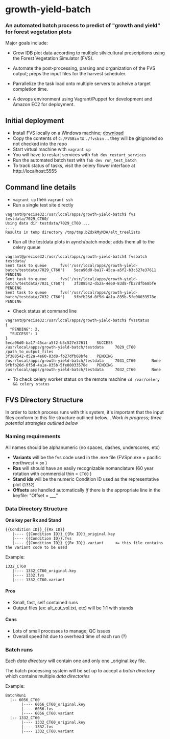 # growth-yield-batch

### An automated batch process to predict of "growth and yield" for forest vegetation plots

Major goals include:

* Grow IDB plot data according to multiple silvicultural prescriptions using the Forest Vegetation Simulator (FVS).

* Automate the post-processing, parsing and organization of the FVS output; preps the input files for the harvest scheduler.

* Parrallelize the task load onto multiple servers to acheive a target completion time.

* A devops environment using Vagrant/Puppet for development and Amazon EC2 for deployment.





## Initial deployment

* Install FVS locally on a Windows machine; [download](http://www.fs.fed.us/fmsc/fvs/software/complete.shtml)
* Copy the contents of `C:/FVSBin` to `./fvsbin` ... they will be gitignored so not checked into the repo
* Start virtual machine with `vagrant up`
* You will have to restart services with `fab dev restart_services`
* Run the automated batch test with `fab dev run_test_batch`
* To track status of tasks, visit the celery flower interface at http://localhost:5555

## Command line details 

* `vagrant up` then `vagrant ssh`
* Run a single test site directly

```
vagrant@precise32:/usr/local/apps/growth-yield-batch$ fvs testdata/7029_CT60/
Using data dir testdata/7029_CT60 ...
....
Results in temp directory /tmp/tmp.bZdxkMyM3A/alt_treelists
```

* Run all the testdata plots in aynch/batch mode; adds them all to the celery queue

```
vagrant@precise32:/usr/local/apps/growth-yield-batch$ fvsbatch testdata/
Sent task to queue      fvs('/usr/local/apps/growth-yield-batch/testdata/7029_CT60')    5eca96d0-ba17-45ca-a5f2-b3c527e37611    PENDING
Sent task to queue      fvs('/usr/local/apps/growth-yield-batch/testdata/7031_CT60')    3f388542-d52a-4e60-83d8-fb27dfb68bfe    PENDING
Sent task to queue      fvs('/usr/local/apps/growth-yield-batch/testdata/7032_CT60')    9fbfb26d-0f5d-4a1a-835b-5fe08033578e    PENDING
```

* Check status at command line

```
vagrant@precise32:/usr/local/apps/growth-yield-batch$ fvsstatus
{
  "PENDING": 2,
  "SUCCESS": 1
}
5eca96d0-ba17-45ca-a5f2-b3c527e37611    SUCCESS /usr/local/apps/growth-yield-batch/testdata     7029_CT60       /path_to_output_files
3f388542-d52a-4e60-83d8-fb27dfb68bfe    PENDING /usr/local/apps/growth-yield-batch/testdata     7031_CT60       None
9fbfb26d-0f5d-4a1a-835b-5fe08033578e    PENDING /usr/local/apps/growth-yield-batch/testdata     7032_CT60       None
```

* To check celery worker status on the remote machine `cd /var/celery && celery status`







## FVS Directory Structure

In order to batch process runs with this system, it's important that the input files conform to this file structure outlined below... *Work in progress; three potential strategies outlined below*

### Naming requirements

All names should be alphanumeric (no spaces, dashes, underscores, etc)

* **Variants** will be the fvs code used in the .exe file (FVSpn.exe = pacific northwest = `pn` )
* **Rxs** will should have an easily recognizable nomanclature (60 year rotation with commercial thin = `CT60` )
* **Stand ids** will be the numeric Condition ID used as the representative plot (`1332`)
* **Offsets** are handled automatically *if* there is the appropriate line in the keyfile: "Offset = ___"

### Data Directory Structure 
**One key per Rx and Stand**

```
{{Condition ID}}_{{Rx ID}}
   |---- {{Condition ID}}_{{Rx ID}}_original.key
   |---- {{Condition ID}}.fvs
   |---- {{Condition ID}}_{{Rx ID}}.variant     <= this file contains the variant code to be used
```

Example:

```
1332_CT60
   |---- 1332_CT60_original.key
   |---- 1332.fvs
   |---- 1332_CT60.variant 
```

#### Pros

* Small, fast, self contained runs
* Output files (ex: alt_cut_vol.txt, etc) will be 1:1 with stands

#### Cons

* Lots of small processes to manage; QC issues
* Overall speed hit due to overhead time of each run (?)

### Batch runs

Each *data directory* will contain one and only one _original.key file. 

The batch processing system will be set up to accept a *batch directory* which contains multiple *data directories*

Example:

```
BatchRun1
  |-- 6056_CT60
       |---- 6056_CT60_original.key
       |---- 6056.fvs
       |---- 6056_CT60.variant 
  |-- 1332_CT60
       |---- 1332_CT60_original.key
       |---- 1332.fvs
       |---- 1332_CT60.variant 
```
